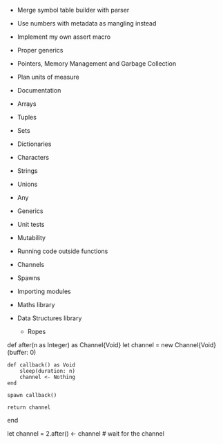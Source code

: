 - Merge symbol table builder with parser
- Use numbers with metadata as mangling instead
- Implement my own assert macro
- Proper generics

- Pointers, Memory Management and Garbage Collection

- Plan units of measure
- Documentation

- Arrays
- Tuples
- Sets
- Dictionaries
- Characters
- Strings
- Unions
- Any
- Generics

- Unit tests
- Mutability
- Running code outside functions
- Channels
- Spawns
- Importing modules

- Maths library

- Data Structures library
  - Ropes

def after(n as Integer) as Channel{Void}
    let channel = new Channel{Void}(buffer: 0)

    def callback() as Void
        sleep(duration: n)
        channel <- Nothing
    end

    spawn callback()

    return channel
end

let channel = 2.after()
<- channel  # wait for the channel
